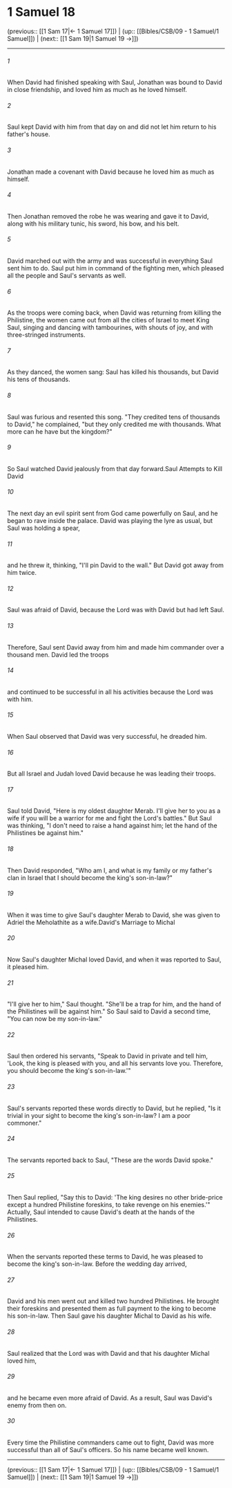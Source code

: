 # 1 Samuel 18

(previous:: [[1 Sam 17|← 1 Samuel 17]]) | (up:: [[Bibles/CSB/09 - 1 Samuel/1 Samuel]]) | (next:: [[1 Sam 19|1 Samuel 19 →]])

***


###### 1 
When David had finished speaking with Saul, Jonathan was bound to David in close friendship, and loved him as much as he loved himself. 

###### 2 
Saul kept David with him from that day on and did not let him return to his father's house. 

###### 3 
Jonathan made a covenant with David because he loved him as much as himself. 

###### 4 
Then Jonathan removed the robe he was wearing and gave it to David, along with his military tunic, his sword, his bow, and his belt. 

###### 5 
David marched out with the army and was successful in everything Saul sent him to do. Saul put him in command of the fighting men, which pleased all the people and Saul's servants as well. 

###### 6 
As the troops were coming back, when David was returning from killing the Philistine, the women came out from all the cities of Israel to meet King Saul, singing and dancing with tambourines, with shouts of joy, and with three-stringed instruments. 

###### 7 
As they danced, the women sang: Saul has killed his thousands, but David his tens of thousands. 

###### 8 
Saul was furious and resented this song. "They credited tens of thousands to David," he complained, "but they only credited me with thousands. What more can he have but the kingdom?" 

###### 9 
So Saul watched David jealously from that day forward.Saul Attempts to Kill David 

###### 10 
The next day an evil spirit sent from God came powerfully on Saul, and he began to rave inside the palace. David was playing the lyre as usual, but Saul was holding a spear, 

###### 11 
and he threw it, thinking, "I'll pin David to the wall." But David got away from him twice. 

###### 12 
Saul was afraid of David, because the Lord was with David but had left Saul. 

###### 13 
Therefore, Saul sent David away from him and made him commander over a thousand men. David led the troops 

###### 14 
and continued to be successful in all his activities because the Lord was with him. 

###### 15 
When Saul observed that David was very successful, he dreaded him. 

###### 16 
But all Israel and Judah loved David because he was leading their troops. 

###### 17 
Saul told David, "Here is my oldest daughter Merab. I'll give her to you as a wife if you will be a warrior for me and fight the Lord's battles." But Saul was thinking, "I don't need to raise a hand against him; let the hand of the Philistines be against him." 

###### 18 
Then David responded, "Who am I, and what is my family or my father's clan in Israel that I should become the king's son-in-law?" 

###### 19 
When it was time to give Saul's daughter Merab to David, she was given to Adriel the Meholathite as a wife.David's Marriage to Michal 

###### 20 
Now Saul's daughter Michal loved David, and when it was reported to Saul, it pleased him. 

###### 21 
"I'll give her to him," Saul thought. "She'll be a trap for him, and the hand of the Philistines will be against him." So Saul said to David a second time, "You can now be my son-in-law." 

###### 22 
Saul then ordered his servants, "Speak to David in private and tell him, 'Look, the king is pleased with you, and all his servants love you. Therefore, you should become the king's son-in-law.'" 

###### 23 
Saul's servants reported these words directly to David, but he replied, "Is it trivial in your sight to become the king's son-in-law? I am a poor commoner." 

###### 24 
The servants reported back to Saul, "These are the words David spoke." 

###### 25 
Then Saul replied, "Say this to David: 'The king desires no other bride-price except a hundred Philistine foreskins, to take revenge on his enemies.'" Actually, Saul intended to cause David's death at the hands of the Philistines. 

###### 26 
When the servants reported these terms to David, he was pleased to become the king's son-in-law. Before the wedding day arrived, 

###### 27 
David and his men went out and killed two hundred Philistines. He brought their foreskins and presented them as full payment to the king to become his son-in-law. Then Saul gave his daughter Michal to David as his wife. 

###### 28 
Saul realized that the Lord was with David and that his daughter Michal loved him, 

###### 29 
and he became even more afraid of David. As a result, Saul was David's enemy from then on. 

###### 30 
Every time the Philistine commanders came out to fight, David was more successful than all of Saul's officers. So his name became well known.

***

(previous:: [[1 Sam 17|← 1 Samuel 17]]) | (up:: [[Bibles/CSB/09 - 1 Samuel/1 Samuel]]) | (next:: [[1 Sam 19|1 Samuel 19 →]])
